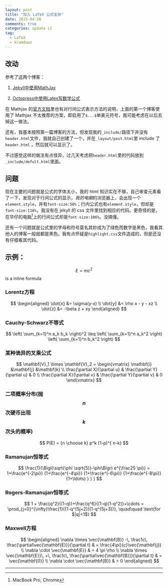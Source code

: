 ```yaml
---
layout: post
title: "加入 LaTeX 公式支持"
date: 2015-04-28
comments: true
categories: update LC
tag: 
  - LaTeX 
  - kramdown
---
```

## 改动

参考了这两个博客：

1. [Jekyll中使用MathJax][1]

2. [Octopress中使用Latex写数学公式][2]

在 Mathjax 的[官方文档][3]里也有对行间公式表示方法的说明，上面的第一个博客使用了 Mathjax 不太推荐的方案，即启用了`$...$`单美元符号，我可能考虑在以后去掉这一做法。

还有，我基本按照第一篇博客的方法，但发现我的`_include/`路径下并没有`header.html`文件，我就自己创建了一个，并在`_layout/post.html`里 include 了`header.html` ，然后就可以显示了。

不过感觉这样的做法有点怪异，过几天考虑把`header.html`里的代码放到`_include/defult.html`里面。

## 问题

现在主要的问题就是公式的字体太小，我的 html 知识实在不够，自己审查元素看了一下，发现对于行间公式的显示，*我的电脑*的浏览器上，会出现一个`element.style`，并有`font-size:50%`；行内公式也有`element.style`，但却是`font-size:116%`，我没有在 jekyll 的 css 文件里找到相应的代码。更奇怪的是，在华仔的电脑[^1]上的行间公式却是`font-size:106%`。没搞懂。

还有一个问题就是公式里的字母和符号莫名其妙成为了绿色而数字是黑色，我看其他人的博客一般就都是黑色。我有点怀疑是`highlight.css`文件造成的，但是还没有仔细看其代码。

## 示例：

$$E=mc^2$$ is a inline formula

### Lorentz方程 

$$ 
\begin{aligned} \dot{x} &= \sigma(y-x) \\ 
\dot{y} &= \rho x - y - xz \\ 
\dot{z} &= -\beta z + xy \end{aligned} 
$$

### Cauchy-Schwarz不等式 

$$ 
\left( \sum_{k=1}^n a_k b_k \right)^2 \leq \left( \sum_{k=1}^n a_k^2 \right) \left( \sum_{k=1}^n b_k^2 \right)
$$

### 某种诡异的叉乘公式

$$
\mathbf{V}_1 \times \mathbf{V}_2 =  \begin{vmatrix} \mathbf{i} &\mathbf{j} &\mathbf{k} \\ 
\frac{\partial X}{\partial u} &  \frac{\partial Y}{\partial u} & 0 \\ 
\frac{\partial X}{\partial v} &  \frac{\partial Y}{\partial v} & 0 \end{vmatrix} 
$$

### 二项概率分布(抛$$n$$次硬币出现$$k$$次头的概率)

$$ 
P(E)   = {n \choose k} p^k (1-p)^{ n-k} 
$$

### Ramanujan恒等式

$$ 
\frac{1}{\Bigl(\sqrt{\phi \sqrt{5}}-\phi\Bigr) e^{\frac25 \pi}} 
= 1+\frac{e^{-2\pi}} {1+\frac{e^{-4\pi}} {1+\frac{e^{-6\pi}} 
    {1+\frac{e^{-8\pi}} {1+\ldots} } } } 
$$

### Rogers-Ramanujan恒等式

$$ 
1 +  \frac{q^2}{(1-q)}+\frac{q^6}{(1-q)(1-q^2)}+\cdots =
\prod_{j=0}^{\infty}\frac{1}{(1-q^{5j+2})(1-q^{5j+3})},
    \quad\quad \text{for $|q|<1$} 
$$

### Maxwell方程

$$
\begin{aligned} \nabla \times \vec{\mathbf{B}} -\, \frac1c\, \frac{\partial\vec{\mathbf{E}}}{\partial t} & = \frac{4\pi}{c}\vec{\mathbf{j}} \\   
\nabla \cdot \vec{\mathbf{E}} & = 4 \pi \rho \\ 
\nabla \times \vec{\mathbf{E}}\, +\, \frac1c\, \frac{\partial\vec{\mathbf{B}}}{\partial t} & = \vec{\mathbf{0}} \\ 
\nabla \cdot \vec{\mathbf{B}} & = 0 \end{aligned} 
$$

-----

[^1]: MacBook Pro, Chrome

[1]: http://www.pkuwwt.tk/linux/2013-12-03-jekyll-using-mathjax/ "Jekyll中使用MathJax"
[2]: http://dreamrunner.org/blog/2014/03/09/octopresszhong-shi-yong-latexxie-shu-xue-gong-shi/ "Octopress中使用Latex写数学公式"
[3]: http://docs.mathjax.org/en/latest/start.html
[4]: http://chenminhua.github.io
